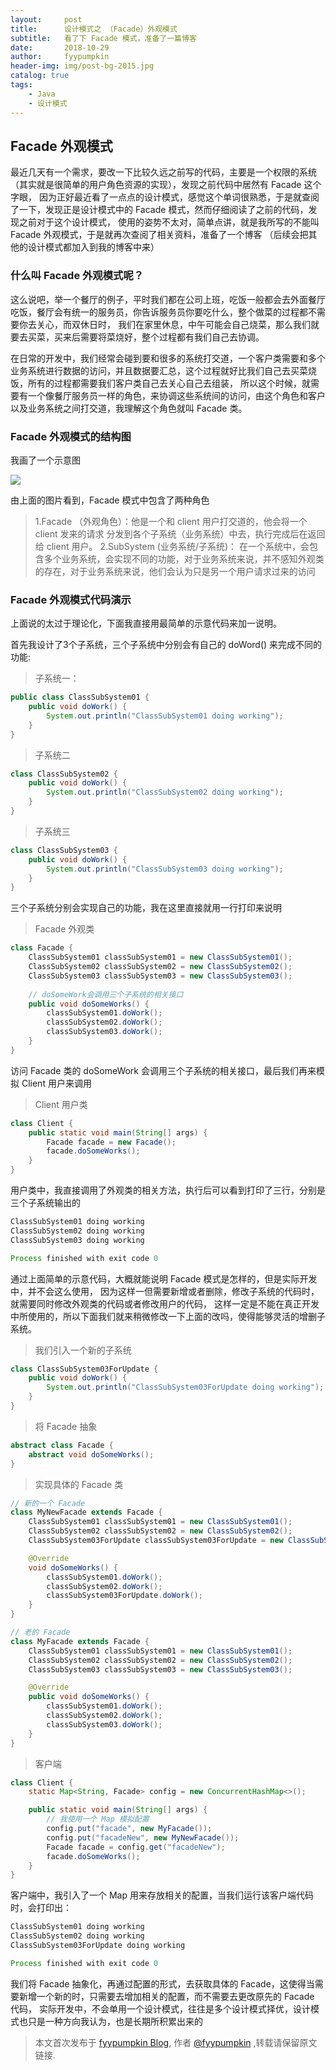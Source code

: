 ```yaml
---
layout:     post
title:      设计模式之 （Facade）外观模式
subtitle:   看了下 Facade 模式，准备了一篇博客
date:       2018-10-29
author:     fyypumpkin
header-img: img/post-bg-2015.jpg
catalog: true
tags:
    - Java
    - 设计模式
---
```


## Facade 外观模式

最近几天有一个需求，要改一下比较久远之前写的代码，主要是一个权限的系统（其实就是很简单的用户角色资源的实现），发现之前代码中居然有 Facade 这个字眼，
因为正好最近看了一点点的设计模式，感觉这个单词很熟悉，于是就查阅了一下，发现正是设计模式中的 Facade 模式，然而仔细阅读了之前的代码，发现之前对于这个设计模式，
使用的姿势不太对，简单点讲，就是我所写的不能叫 Facade 外观模式，于是就再次查阅了相关资料，准备了一个博客 （后续会把其他的设计模式都加入到我的博客中来）

### 什么叫 Facade 外观模式呢？

这么说吧，举一个餐厅的例子，平时我们都在公司上班，吃饭一般都会去外面餐厅吃饭，餐厅会有统一的服务员，你告诉服务员你要吃什么，整个做菜的过程都不需要你去关心，而双休日时，
我们在家里休息，中午可能会自己烧菜，那么我们就要去买菜，买来后需要将菜烧好，整个过程都有我们自己去协调。

在日常的开发中，我们经常会碰到要和很多的系统打交道，一个客户类需要和多个业务系统进行数据的访问，并且数据要汇总，这个过程就好比我们自己去买菜烧饭，所有的过程都需要我们客户类自己去关心自己去组装，
所以这个时候，就需要有一个像餐厅服务员一样的角色，来协调这些系统间的访问，由这个角色和客户以及业务系统之间打交道，我理解这个角色就叫 Facade 类。

### Facade 外观模式的结构图

我画了一个示意图

![](../img/img/2018-10-29-Facade.png)

由上面的图片看到，Facade 模式中包含了两种角色

> 1.Facade （外观角色）：他是一个和 client 用户打交道的，他会将一个 client 发来的请求 分发到各个子系统（业务系统）中去，执行完成后在返回给 client 用户。
> 2.SubSystem (业务系统/子系统)： 在一个系统中，会包含多个业务系统，会实现不同的功能，对于业务系统来说，并不感知外观类的存在，对于业务系统来说，他们会认为只是另一个用户请求过来的访问

### Facade 外观模式代码演示

上面说的太过于理论化，下面我直接用最简单的示意代码来加一说明。

首先我设计了3个子系统，三个子系统中分别会有自己的 doWord() 来完成不同的功能:

> 子系统一：

```java
public class ClassSubSystem01 {
    public void doWork() {
        System.out.println("ClassSubSystem01 doing working");
    }
}
```

> 子系统二

```java
class ClassSubSystem02 {
    public void doWork() {
        System.out.println("ClassSubSystem02 doing working");
    }
}
```

> 子系统三

```java
class ClassSubSystem03 {
    public void doWork() {
        System.out.println("ClassSubSystem03 doing working");
    }
}
```

三个子系统分别会实现自己的功能，我在这里直接就用一行打印来说明

> Facade 外观类

```java
class Facade {
    ClassSubSystem01 classSubSystem01 = new ClassSubSystem01();
    ClassSubSystem02 classSubSystem02 = new ClassSubSystem02();
    ClassSubSystem03 classSubSystem03 = new ClassSubSystem03();
    
    // doSomeWork会调用三个子系统的相关接口
    public void doSomeWorks() {
        classSubSystem01.doWork();
        classSubSystem02.doWork();
        classSubSystem03.doWork();
    }
}
```

访问 Facade 类的 doSomeWork 会调用三个子系统的相关接口，最后我们再来模拟 Client 用户来调用

> Client 用户类

```java
class Client {
    public static void main(String[] args) {
        Facade facade = new Facade();
        facade.doSomeWorks();
    }
}
``` 

用户类中，我直接调用了外观类的相关方法，执行后可以看到打印了三行，分别是三个子系统输出的

```java
ClassSubSystem01 doing working
ClassSubSystem02 doing working
ClassSubSystem03 doing working

Process finished with exit code 0
```

通过上面简单的示意代码，大概就能说明 Facade 模式是怎样的，但是实际开发中，并不会这么使用，
因为这样一但需要新增或者删除，修改子系统的代码时，就需要同时修改外观类的代码或者修改用户的代码，
这样一定是不能在真正开发中所使用的，所以下面我们就来稍微修改一下上面的改吗，使得能够灵活的增删子系统。

> 我们引入一个新的子系统

```java
class ClassSubSystem03ForUpdate {
    public void doWork() {
        System.out.println("ClassSubSystem03ForUpdate doing working");
    }
}
```

> 将 Facade 抽象

```java
abstract class Facade {
    abstract void doSomeWorks();
}
```

> 实现具体的 Facade 类

```java
// 新的一个 Facade
class MyNewFacade extends Facade {
    ClassSubSystem01 classSubSystem01 = new ClassSubSystem01();
    ClassSubSystem02 classSubSystem02 = new ClassSubSystem02();
    ClassSubSystem03ForUpdate classSubSystem03ForUpdate = new ClassSubSystem03ForUpdate();

    @Override
    void doSomeWorks() {
        classSubSystem01.doWork();
        classSubSystem02.doWork();
        classSubSystem03ForUpdate.doWork();
    }
}

// 老的 Facade
class MyFacade extends Facade {
    ClassSubSystem01 classSubSystem01 = new ClassSubSystem01();
    ClassSubSystem02 classSubSystem02 = new ClassSubSystem02();
    ClassSubSystem03 classSubSystem03 = new ClassSubSystem03();

    @Override
    public void doSomeWorks() {
        classSubSystem01.doWork();
        classSubSystem02.doWork();
        classSubSystem03.doWork();
    }
}
```

> 客户端

```java
class Client {
    static Map<String, Facade> config = new ConcurrentHashMap<>();

    public static void main(String[] args) {
        // 我使用一个 Map 模拟配置 
        config.put("facade", new MyFacade());
        config.put("facadeNew", new MyNewFacade());
        Facade facade = config.get("facadeNew");
        facade.doSomeWorks();
    }
}
```

客户端中，我引入了一个 Map 用来存放相关的配置，当我们运行该客户端代码时，会打印出：

```java
ClassSubSystem01 doing working
ClassSubSystem02 doing working
ClassSubSystem03ForUpdate doing working

Process finished with exit code 0
```

我们将 Facade 抽象化，再通过配置的形式，去获取具体的 Facade，这使得当需要新增一个新的时，只需要去增加相关的配置，而不需要去更改原先的 Facade 代码，
实际开发中，不会单用一个设计模式，往往是多个设计模式择优，设计模式也只是一种方向我认为，也是长期所积累出来的

> 本文首次发布于 [fyypumpkin Blog](http://fyypumpkin.github.io), 作者 [@fyypumpkin](http://github.com/fyypumpkin) ,转载请保留原文链接.

